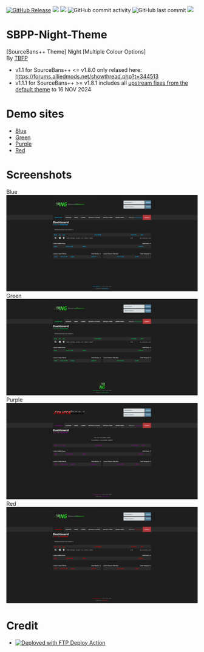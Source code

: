   <a href="https://github.com/DNA-styx/SBPP-Night-Theme/releases"><img alt="GitHub Release" src="https://img.shields.io/github/v/release/DNA-styx/SBPP-Night-Theme"></a>
  <img src="https://img.shields.io/github/downloads/DNA-styx/SBPP-Night-Theme/total">
  <a href="https://github.com/DNA-styx/SBPP-Night-Theme/issues"><img src="https://img.shields.io/github/issues/DNA-styx/SBPP-Night-Theme"></a>
  <img alt="GitHub commit activity" src="https://img.shields.io/github/commit-activity/m/DNA-styx/SBPP-Night-Theme">
  <img alt="GitHub last commit" src="https://img.shields.io/github/last-commit/DNA-styx/SBPP-Night-Theme">
  <img src="https://github.com/DNA-styx/SBPP-Night-Theme/actions/workflows/ftp.yml/badge.svg">

# SBPP-Night-Theme
[SourceBans++ Theme] Night [Multiple Colour Options]
<br>
By [TBFP](https://forums.alliedmods.net/member.php?u=344951)
<br>
- v1.1 for SourceBans++ <= v1.8.0 only relased here: https://forums.alliedmods.net/showthread.php?t=344513
- v1.1.1 for SourceBans++ >= v1.8.1 includes all <a href="https://github.com/sbpp/sourcebans-pp/commits/php81/web">upstream fixes from the default theme</a> to 16 NOV 2024

# Demo sites
- <a href="https://sbpp-night-theme-blue.dnagames.site">Blue</a>
- <a href="https://sbpp-night-theme-green.dnagames.site">Green</a>
- <a href="https://sbpp-night-theme-purple.dnagames.site">Purple</a>
- <a href="https://sbpp-night-theme-red.dnagames.site">Red</a>

# Screenshots
Blue
<img src="https://raw.githubusercontent.com/DNA-styx/SBPP-Night-Theme/refs/heads/main/sbpp_night_blue/screenshot.png">
Green
<img src="https://raw.githubusercontent.com/DNA-styx/SBPP-Night-Theme/refs/heads/main/sbpp_night_green/screenshot.png">
Purple
<img src="https://raw.githubusercontent.com/DNA-styx/SBPP-Night-Theme/refs/heads/main/sbpp_night_purple/screenshot.png">
Red
<img src="https://raw.githubusercontent.com/DNA-styx/SBPP-Night-Theme/refs/heads/main/sbpp_night_red/screenshot.png">

# Credit
- [<img alt="Deployed with FTP Deploy Action" src="https://img.shields.io/badge/Deployed With-FTP DEPLOY ACTION-%3CCOLOR%3E?style=for-the-badge&color=0077b6">](https://github.com/SamKirkland/FTP-Deploy-Action)
